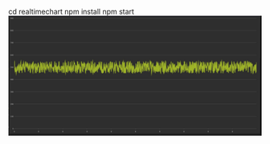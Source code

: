 cd realtimechart
npm install
npm start
![ScreenShot](https://github.com/chris050200/React-Real-Time-Graph/blob/main/Capture.JPG)

